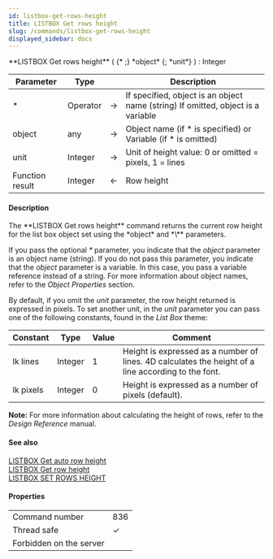 ```yaml
---
id: listbox-get-rows-height
title: LISTBOX Get rows height
slug: /commands/listbox-get-rows-height
displayed_sidebar: docs
---
```


<!--REF #_command_.LISTBOX Get rows height.Syntax-->**LISTBOX Get rows height** ( {* ;} *object* {; *unit*} ) : Integer<!-- END REF-->
<!--REF #_command_.LISTBOX Get rows height.Params-->
| Parameter | Type |  | Description |
| --- | --- | --- | --- |
| * | Operator | &#8594;  | If specified, object is an object name (string) If omitted, object is a variable |
| object | any | &#8594;  | Object name (if * is specified) or Variable (if * is omitted) |
| unit | Integer | &#8594;  | Unit of height value: 0 or omitted = pixels, 1 = lines |
| Function result | Integer | &#8592; | Row height |

<!-- END REF-->

#### Description 

<!--REF #_command_.LISTBOX Get rows height.Summary-->The **LISTBOX Get rows height** command returns the current row height for the list box object set using the *object* and *\** parameters.<!-- END REF--> 

If you pass the optional *\** parameter, you indicate that the *object* parameter is an object name (string). If you do not pass this parameter, you indicate that the *object* parameter is a variable. In this case, you pass a variable reference instead of a string. For more information about object names, refer to the *Object Properties* section. 

By default, if you omit the *unit* parameter, the row height returned is expressed in pixels. To set another unit, in the *unit* parameter you can pass one of the following constants, found in the *List Box* theme:

| Constant  | Type    | Value | Comment                                                                                             |
| --------- | ------- | ----- | --------------------------------------------------------------------------------------------------- |
| lk lines  | Integer | 1     | Height is expressed as a number of lines. 4D calculates the height of a line according to the font. |
| lk pixels | Integer | 0     | Height is expressed as a number of pixels (default).                                                |

**Note:** For more information about calculating the height of rows, refer to the *Design Reference* manual.

#### See also 

[LISTBOX Get auto row height](listbox-get-auto-row-height.md)  
[LISTBOX Get row height](listbox-get-row-height.md)  
[LISTBOX SET ROWS HEIGHT](listbox-set-rows-height.md)  

#### Properties
|  |  |
| --- | --- |
| Command number | 836 |
| Thread safe | &check; |
| Forbidden on the server ||


